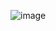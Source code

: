 
![image](https://github.com/risthian-P/login_firebase/assets/117744044/d7930db6-8e63-48d2-b530-0b1f3f788e9d)
